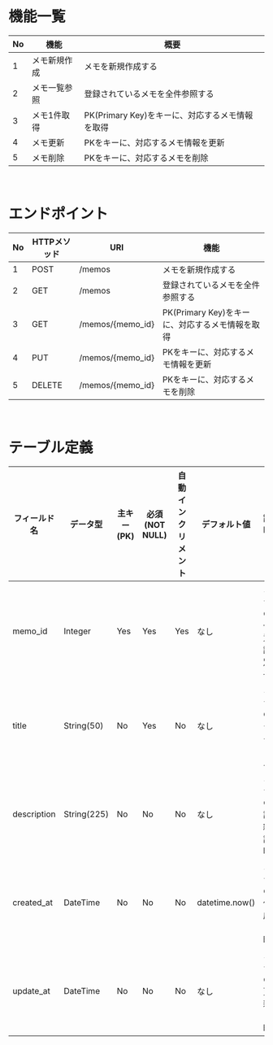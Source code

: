# 機能一覧

No | 機能        | 概要
-- | ---------- | ------------------------------------------
1  | メモ新規作成 | メモを新規作成する
2  | メモ一覧参照 | 登録されているメモを全件参照する
3  | メモ1件取得  | PK(Primary Key)をキーに、対応するメモ情報を取得
4  | メモ更新     | PKをキーに、対応するメモ情報を更新
5  | メモ削除     | PKをキーに、対応するメモを削除

<br>

# エンドポイント
No | HTTPメソッド | URI              | 機能
-- | ----------- | ---------------- | ------------------------------------------
1  | POST        | /memos           | メモを新規作成する
2  | GET         | /memos           | 登録されているメモを全件参照する
3  | GET         | /memos/{memo_id} | PK(Primary Key)をキーに、対応するメモ情報を取得
4  | PUT         | /memos/{memo_id} | PKをキーに、対応するメモ情報を更新
5  | DELETE      | /memos/{memo_id} | PKをキーに、対応するメモを削除

<br>

# テーブル定義
フィールド名  | データ型     | 主キー(PK) | 必須(NOT NULL) | 自動インクリメント | デフォルト値     | 説明             |
----------- | ----------- | --------- | ------------- | --------------- | -------------- | --------------- |
memo_id     | Integer     | Yes       | Yes           | Yes             | なし            | メモの一意識別子  |
title       | String(50)  | No        | Yes           | No              | なし            | メモのタイトル    |
description | String(225) | No        | No            | No              | なし            | メモの詳細説明    |
created_at  | DateTime    | No        | No            | No              | datetime.now() | メモの作成日時    |
update_at   | DateTime    | No        | No            | No              | なし            | メモの更新日時    |